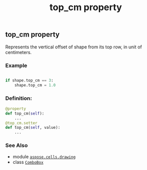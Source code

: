 ﻿---
title: top_cm property
second_title: Aspose.Cells for Python via .NET API References
description: 
type: docs
weight: 1130
url: /aspose.cells.drawing/combobox/top_cm/
is_root: false
---

## top_cm property


Represents the vertical offset of shape from its top row, in unit of centimeters.

### Example 


```python

if shape.top_cm == 3:
    shape.top_cm = 1.0

```
### Definition:
```python
@property
def top_cm(self):
    ...
@top_cm.setter
def top_cm(self, value):
    ...
```

### See Also
* module [`aspose.cells.drawing`](../../)
* class [`ComboBox`](/cells/python-net/aspose.cells.drawing/combobox)
